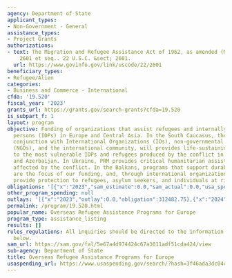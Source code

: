 ```yaml
---
agency: Department of State
applicant_types:
- Non-Government - General
assistance_types:
- Project Grants
authorizations:
- text: The Migration and Refugee Assistance Act of 1962, as amended (MRA), 22 U.S.C.
    2601 et seq.. 22 U.S.C. &sect; 2601.
  url: https://www.govinfo.gov/link/uscode/22/2601
beneficiary_types:
- Refugee/Alien
categories:
- Business and Commerce - International
cfda: '19.520'
fiscal_year: '2023'
grants_url: https://grants.gov/search-grants?cfda=19.520
is_subpart_f: 1
layout: program
objective: Funding of organizations that assist refugees and internally displaced
  persons (IDPs) in Europe and Central Asia. In the South Caucasus, the Bureau, in
  conjunction with International Organizations (IOs), non-governmental organizations
  (NGOs), and the international community, will provides life-sustaining assistance
  to the most vulnerable IDPs and refugees produced by the conflict in Georgia, Armenia,
  and Azerbaijan. In Ukraine, PRM provides critical humanitarian assistance to those
  affected by the conflict. In the Balkans, programs that support durable solutions
  are the focus of our funding, and, through international organizations, we will
  provide protection to refugees, asylum seekers, and individuals at risk for statelessness.
obligations: '[{"x":"2023","sam_estimate":0.0,"sam_actual":0.0,"usa_spending_actual":168433.68},{"x":"2024","sam_estimate":0.0,"sam_actual":0.0,"usa_spending_actual":-358327.71},{"x":"2025","sam_estimate":0.0,"sam_actual":0.0,"usa_spending_actual":0.0}]'
other_program_spending: null
outlays: '[{"x":"2023","outlay":0.0,"obligation":312482.75},{"x":"2024","outlay":0.0,"obligation":86391.58},{"x":"2025","outlay":0.0,"obligation":0.0}]'
permalink: /program/19.520.html
popular_name: Overseas Refugee Assistance Programs for Europe
program_type: assistance_listing
results: []
rules_regulations: All inquiries should be directed to the information contacts listed
  below.
sam_url: https://sam.gov/fal/5e67a4d974424c67a3011adf51cda424/view
sub-agency: Department of State
title: Overseas Refugee Assistance Programs for Europe
usaspending_url: https://www.usaspending.gov/search/?hash=3f46ada3dc04cec1d97b7a0cdd4311dc
---
```

